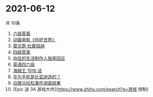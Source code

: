 # 2021-06-12
  共 10条

  <!-- BEGIN -->
  <!-- 最后更新时间:Sat Jun 12 2021 22:10:05 GMT+0000 (Coordinated Universal Time) -->
  1. [六级答案](https://www.zhihu.com/search?q=六级答案)
1. [动画电影《你好世界》](https://www.zhihu.com/search?q=你好世界)
1. [莫文蔚 杜嘉班纳](https://www.zhihu.com/search?q=莫文蔚)
1. [四级答案](https://www.zhihu.com/search?q=四级答案)
1. [向往的生活制作人独家回应](https://www.zhihu.com/search?q=向往的生活)
1. [英语四六级](https://www.zhihu.com/search?q=四六级)
1. [海贼王 1016 话](https://www.zhihu.com/search?q=海贼王)
1. [华为手机是比亚迪造的？](https://www.zhihu.com/search?q=华为手机)
1. [白银马拉松事件调查结果](https://www.zhihu.com/search?q=甘肃白银马拉松)
1. [Epic 送 3A 游戏大作](https://www.zhihu.com/search?q=游戏 控制)
  <!-- END -->
  